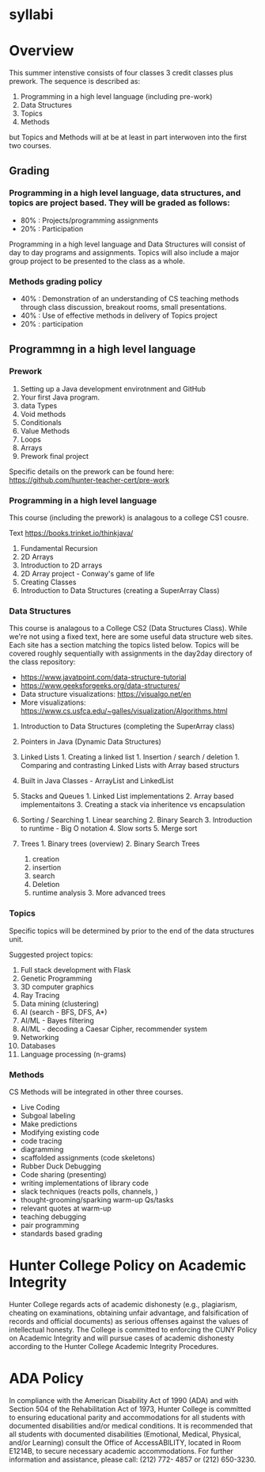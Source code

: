 # syllabi

# Overview

This summer intenstive consists of four classes 3 credit classes plus prework. The sequence is described as:

 1. Programming in a high level language (including pre-work)
 2. Data Structures
 3. Topics
 4. Methods
 
 but Topics and Methods will at be at least in part interwoven into the first two courses.
 

## Grading

### Programming in a high level language, data structures, and topics are project based. They will be graded as follows:

 - 80% : Projects/programming assignments
 - 20% : Participation

Programming in a high level language and Data Structures will consist of day to day programs and assignments. Topics will also include a major group project to be presented to the class as a whole.


### Methods grading policy 

 - 40% : Demonstration of an understanding of CS teaching methods through class discussion, breakout rooms, small presentations.
 - 40% : Use of effective methods in delivery of Topics project
 - 20% : participation

## Programmng in a high level language

### Prework
 1. Setting up a Java development envirotnment and GitHub
 1. Your first Java program.
 1. data Types
 1. Void methods
 1. Conditionals
 1. Value Methods
 1. Loops
 1. Arrays
 1. Prework final project
 
 Specific details on the prework can be found here: https://github.com/hunter-teacher-cert/pre-work
 
###  Programming in a high level language
This course (including the prework) is analagous to a college CS1 cousre. 

Text https://books.trinket.io/thinkjava/

 1. Fundamental Recursion
 1. 2D Arrays
   1. Introduction to 2D arrays
   1. 2D Array project - Conway's game of life
 1. Creating Classes
 1. Introduction to Data Structures (creating a SuperArray Class)


### Data Structures

This course is analagous to a College CS2 (Data Structures Class). 
While we're not using a fixed text, here are some useful data structure web sites. Each site has a section matching the topics listed below. Topics will be covered roughly sequentially with assignments in the day2day directory of the class repository:

  - https://www.javatpoint.com/data-structure-tutorial
  - https://www.geeksforgeeks.org/data-structures/
  - Data structure visualizations: https://visualgo.net/en
  - More visualizations: https://www.cs.usfca.edu/~galles/visualization/Algorithms.html

  1. Introduction to Data Structures (completing the SuperArray class)
  1. Pointers in Java (Dynamic Data Structures)
  1. Linked Lists 
    1. Creating a linked list
    1. Insertion / search / deletion
    1. Comparing and contrasting Linked Lists with Array based structurs
  1. Built in Java Classes - ArrayList and LinkedList
  1. Stacks and Queues
    1. Linked List implementations
    2. Array based implementaitons
    3. Creating a stack via inheritence vs encapsulation
  1. Sorting / Searching
    1. Linear searching
    2. Binary Search
    3. Introduction to runtime - Big O notation
    4. Slow sorts
    5. Merge sort
    
  1. Trees
    1. Binary trees (overview)
    2. Binary Search Trees
      1. creation
      2. insertion
      3. search
      4. Deletion
      5. runtime analysis
    3. More advanced trees
    
### Topics

Specific topics will be determined by prior to the end of the data structures unit.

Suggested project topics:
  1. Full stack development with Flask
  2. Genetic Programming
  3. 3D computer graphics
  4. Ray Tracing
  5. Data mining (clustering)
  6. AI (search - BFS, DFS, A*)
  7. AI/ML - Bayes filtering
  8. AI/ML - decoding a Caesar Cipher, recommender system
  10. Networking
  11. Databases
  12. Language processing (n-grams)
  
  


### Methods

CS Methods will be integrated in other three courses. 

- Live Coding 
- Subgoal labeling
- Make predictions
- Modifying existing code
- code tracing
- diagramming
- scaffolded assignments (code skeletons)
- Rubber Duck Debugging
- Code sharing (presenting)
- writing implementations of library code
- slack techniques (reacts polls, channels, ) 
- thought-grooming/sparking warm-up Qs/tasks
- relevant quotes at warm-up
- teaching debugging
- pair programming 
- standards based grading



# Hunter College Policy on Academic Integrity

Hunter College regards acts of academic dishonesty (e.g., plagiarism, cheating on examinations,
obtaining unfair advantage, and falsification of records and official documents) as serious offenses
against the values of intellectual honesty. The College is committed to enforcing the CUNY Policy
on Academic Integrity and will pursue cases of academic dishonesty according to the Hunter College
Academic Integrity Procedures.

# ADA Policy

In compliance with the American Disability Act of 1990 (ADA) and with Section 504 of the
Rehabilitation Act of 1973, Hunter College is committed to ensuring educational parity and
accommodations for all students with documented disabilities and/or medical conditions. It is
recommended that all students with documented disabilities (Emotional, Medical, Physical, and/or
Learning) consult the Office of AccessABILITY, located in Room E1214B, to secure necessary
academic accommodations. For further information and assistance, please call: (212) 772- 4857 or
(212) 650-3230.
